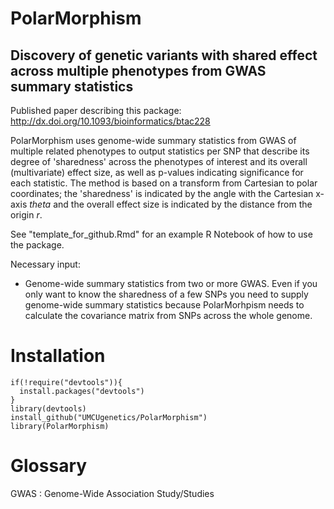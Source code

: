 # PolarMorphism
## Discovery of genetic variants with shared effect across multiple phenotypes from GWAS summary statistics

Published paper describing this package: http://dx.doi.org/10.1093/bioinformatics/btac228

PolarMorphism uses genome-wide summary statistics from GWAS of multiple related phenotypes to output statistics per SNP that describe its degree of 'sharedness' across the phenotypes of interest and its overall (multivariate) effect size, as well as p-values indicating significance for each statistic. The method is based on a transform from Cartesian to polar coordinates; the 'sharedness' is indicated by the angle with the Cartesian x-axis *theta* and the overall effect size is indicated by the distance from the origin *r*.

See "template_for_github.Rmd" for an example R Notebook of how to use the package.

Necessary input:
- Genome-wide summary statistics from two or more GWAS. Even if you only want to know the sharedness of a few SNPs you need to supply genome-wide summary statistics because PolarMorhpism needs to calculate the covariance matrix from SNPs across the whole genome.

# Installation
```{r}
if(!require("devtools")){
  install.packages("devtools")
}
library(devtools)
install_github("UMCUgenetics/PolarMorphism")
library(PolarMorphism)
```

# Glossary
GWAS
: Genome-Wide Association Study/Studies

